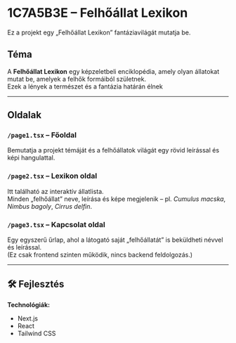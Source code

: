 # 1C7A5B3E – Felhőállat Lexikon 

Ez a projekt egy „Felhőállat Lexikon” fantáziavilágát mutatja be. 

##  Téma
A **Felhőállat Lexikon** egy képzeletbeli enciklopédia, amely olyan állatokat mutat be, amelyek a felhők formáiból születnek.  
Ezek a lények a természet és a fantázia határán élnek 

---

##  Oldalak

### `/page1.tsx` – Főoldal
Bemutatja a projekt témáját és a felhőállatok világát egy rövid leírással és képi hangulattal.

### `/page2.tsx` – Lexikon oldal
Itt található az interaktív állatlista.  
Minden „felhőállat” neve, leírása és képe megjelenik – pl. *Cumulus macska*, *Nimbus bagoly*, *Cirrus delfin*.

### `/page3.tsx` – Kapcsolat oldal
Egy egyszerű űrlap, ahol a látogató saját „felhőállatát” is beküldheti névvel és leírással.  
(Ez csak frontend szinten működik, nincs backend feldolgozás.)

---

## 🛠️ Fejlesztés

**Technológiák:**
- Next.js 
- React
- Tailwind CSS

